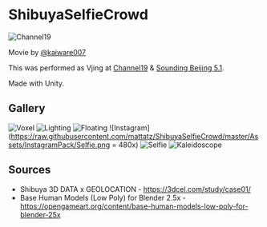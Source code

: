 ShibuyaSelfieCrowd
=====================

![Channel19](https://raw.githubusercontent.com/mattatz/ShibuyaSelfieCrowd/master/Captures/Channel19.gif)

Movie by [@kaiware007](https://twitter.com/kaiware007)

This was performed as Vjing at [Channel19](https://super-deluxe.com/events/20181013/) & [Sounding Beijing 5.1](https://www.facebook.com/events/298412584326936/).

Made with Unity.

## Gallery

![Voxel](https://raw.githubusercontent.com/mattatz/ShibuyaSelfieCrowd/master/Captures/VoxelizedShibuya.gif)
![Lighting](https://raw.githubusercontent.com/mattatz/ShibuyaSelfieCrowd/master/Captures/LightingCrowd.gif)
![Floating](https://raw.githubusercontent.com/mattatz/ShibuyaSelfieCrowd/master/Captures/FloatingCrowd.gif)
![Instagram](https://raw.githubusercontent.com/mattatz/ShibuyaSelfieCrowd/master/Assets/InstagramPack/Selfie.png = 480x)
![Selfie](https://raw.githubusercontent.com/mattatz/ShibuyaSelfieCrowd/master/Captures/Selfie.gif)
![Kaleidoscope](https://raw.githubusercontent.com/mattatz/ShibuyaSelfieCrowd/master/Captures/SelfieKaleidoscope.gif)

## Sources

- Shibuya 3D DATA x GEOLOCATION - https://3dcel.com/study/case01/
- Base Human Models (Low Poly) for Blender 2.5x - https://opengameart.org/content/base-human-models-low-poly-for-blender-25x

